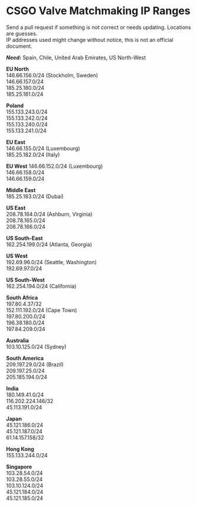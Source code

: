 # CSGO Valve Matchmaking IP Ranges

Send a pull request if something is not correct or needs updating. Locations are guesses.  
IP addresses used might change without notice, this is not an official document.

***Need:***  Spain, Chile, United Arab Emirates, US North-West

**EU North**  
146.66.156.0/24  (Stockholm, Sweden)  
146.66.157.0/24  
185.25.180.0/24  
185.25.181.0/24  

**Poland**  
155.133.243.0/24  
155.133.242.0/24  
155.133.240.0/24  
155.133.241.0/24 

**EU East**   
146.66.155.0/24 (Luxembourg)   
185.25.182.0/24 (Italy)  

**EU West**
146.66.152.0/24 (Luxembourg)    
146.66.158.0/24  
146.66.159.0/24  

**Middle East**   
185.25.183.0/24  (Dubai) 

**US East**      
208.78.164.0/24  (Ashburn, Virginia)  
208.78.165.0/24  
208.78.166.0/24  

**US South-East**  
162.254.199.0/24 (Atlanta, Georgia)  

**US West**    
192.69.96.0/24 (Seattle, Washington)  
192.69.97.0/24  

**US South-West**  
162.254.194.0/24 (California)   

**South Africa**    
197.80.4.37/32  
152.111.192.0/24 (Cape Town)  
197.80.200.0/24  
196.38.180.0/24  
197.84.209.0/24  

**Australia**      
103.10.125.0/24 (Sydney)

**South America**   
209.197.29.0/24 (Brazil)  
209.197.25.0/24  
205.185.194.0/24  

**India**   
180.149.41.0/24  
116.202.224.146/32  
45.113.191.0/24  

**Japan**  
45.121.186.0/24  
45.121.187.0/24  
61.14.157.158/32  

**Hong Kong**  
155.133.244.0/24

**Singapore**   
103.28.54.0/24  
103.28.55.0/24  
103.10.124.0/24  
45.121.184.0/24  
45.121.185.0/24
